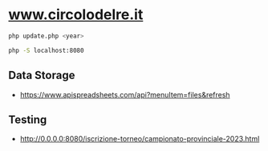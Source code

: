 # www.circolodelre.it

```bash
php update.php <year>
```

```bash
php -S localhost:8080
```

## Data Storage

- https://www.apispreadsheets.com/api?menuItem=files&refresh


## Testing

- http://0.0.0.0:8080/iscrizione-torneo/campionato-provinciale-2023.html